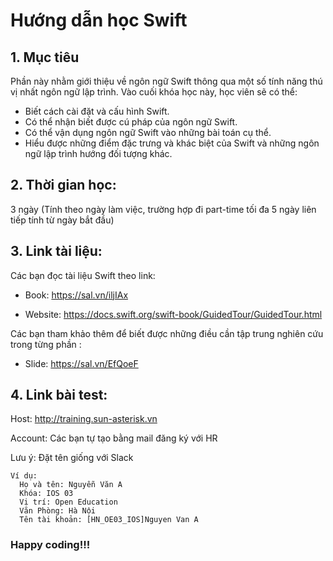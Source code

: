 # Hướng dẫn học Swift

## 1. Mục tiêu
Phần này nhằm giới thiệu về ngôn ngữ Swift thông qua một số tính năng thú vị nhất ngôn ngữ lập trình.
Vào cuối khóa học này, học viên sẽ có thể:
  - Biết cách cài đặt và cấu hình Swift.
  - Có thể nhận biết được cú pháp của ngôn ngữ Swift.
  - Có thể vận dụng ngôn ngữ Swift vào những bài toán cụ thể.
  - Hiểu được những điểm đặc trưng và khác biệt của Swift và những ngôn ngữ lập trình hướng đối tượng khác.

## 2. Thời gian học:
3 ngày (Tính theo ngày làm việc, trường hợp đi part-time tối đa 5 ngày liên tiếp tính từ ngày bắt đầu)

## 3. Link tài liệu:
Các bạn đọc tài liệu Swift theo link: 
- Book: https://sal.vn/iljIAx

- Website: https://docs.swift.org/swift-book/GuidedTour/GuidedTour.html

Các bạn tham khảo thêm để biết được những điều cần tập trung nghiên cứu trong từng phần :
- Slide: https://sal.vn/EfQoeF

## 4. Link bài test:
Host: http://training.sun-asterisk.vn

Account: Các bạn tự tạo bằng mail đăng ký với HR

Lưu ý: Đặt tên giống với Slack
```
Ví dụ:
  Họ và tên: Nguyễn Văn A
  Khóa: IOS 03
  Vị trí: Open Education
  Văn Phòng: Hà Nội
  Tên tài khoản: [HN_OE03_IOS]Nguyen Van A
```
### Happy coding!!!
